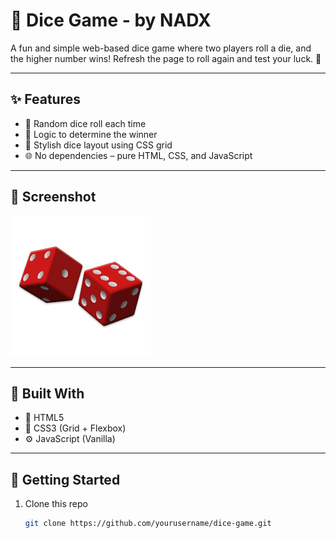 # 🎲 Dice Game - by NADX

A fun and simple web-based dice game where two players roll a die, and the higher number wins! Refresh the page to roll again and test your luck. 🎉

---

## ✨ Features

- 🎯 Random dice roll each time
- 🧠 Logic to determine the winner
- 🎨 Stylish dice layout using CSS grid
- 🌐 No dependencies – pure HTML, CSS, and JavaScript

---

## 📸 Screenshot

![Dice Game Screenshot](DiceGame/img.png) 


---

## 🔧 Built With

- 🧾 HTML5  
- 🎨 CSS3 (Grid + Flexbox)  
- ⚙️ JavaScript (Vanilla)

---

## 🚀 Getting Started

1. Clone this repo  
   ```bash
   git clone https://github.com/yourusername/dice-game.git
